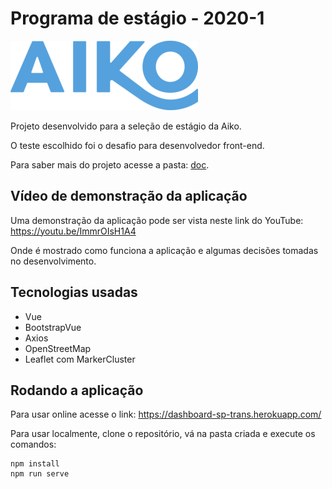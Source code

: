 # Programa de estágio - 2020-1

![Aiko](doc/imagens/aiko.png)

Projeto desenvolvido para a seleção de estágio da Aiko.

O teste escolhido foi o desafio para desenvolvedor front-end.

Para saber mais do projeto acesse a pasta: [doc](doc).

## Vídeo de demonstração da aplicação

Uma demonstração da aplicação pode ser vista neste link do YouTube: https://youtu.be/ImmrOIsH1A4

Onde é mostrado como funciona a aplicação e algumas decisões tomadas no desenvolvimento.

## Tecnologias usadas

-   Vue
-   BootstrapVue
-   Axios
-   OpenStreetMap
-   Leaflet com MarkerCluster

## Rodando a aplicação

Para usar online acesse o link: https://dashboard-sp-trans.herokuapp.com/

Para usar localmente, clone o repositório, vá na pasta criada e execute os comandos:

```
npm install
npm run serve
```

